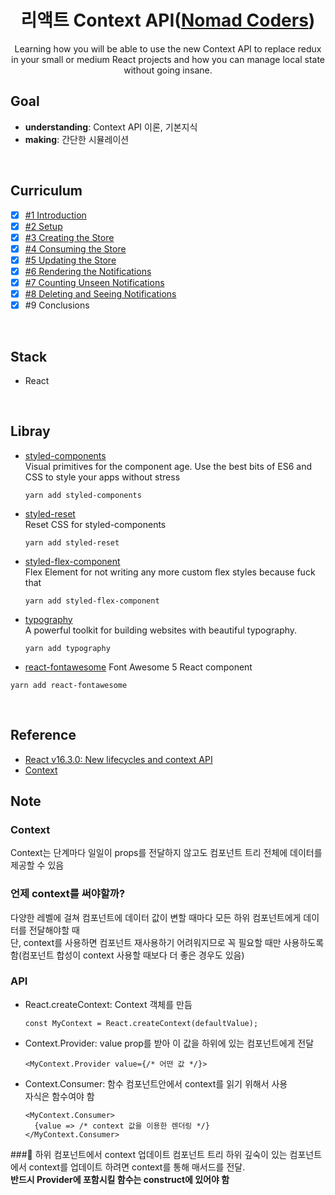 <div align="center">

# 리액트 Context API([Nomad Coders](https://academy.nomadcoders.co/p/antiredux-new-react-context-api))

Learning how you will be able to use the new Context API to replace redux in your small or medium React projects and how you can manage local state without going insane.

</div>

## Goal

- **understanding**: Context API 이론, 기본지식
- **making**: 간단한 시뮬레이션

</br>

## Curriculum

- [x] [#1 Introduction](https://github.com/sweetmilkys/nc-contextapi/commit/022394b718a9965537e0e7555772d7f854bfa4f1)
- [x] [#2 Setup](https://github.com/sweetmilkys/nc-contextapi/commit/82904c392e52231bceae6862b9947ccab2cfd604)
- [x] [#3 Creating the Store](https://github.com/sweetmilkys/nc-contextapi/commit/ee0408fe5bb634d6ffd90d2fe751585d775c92c7)
- [x] [#4 Consuming the Store](https://github.com/sweetmilkys/nc-contextapi/commit/7619dc26d141843afce086823bc8e2a69cc16382)
- [x] [#5 Updating the Store](https://github.com/sweetmilkys/nc-contextapi/commit/f25e06d1eb0608b189b4037ff3ef23791eb8858a)
- [x] [#6 Rendering the Notifications](https://github.com/sweetmilkys/nc-contextapi/commit/2bcf48f88cbb927c232836f201ba62204a25eb2d)
- [x] [#7 Counting Unseen Notifications](https://github.com/sweetmilkys/nc-contextapi/commit/c70420adecd28b3ca6960ccf0c83dce720085c2e)
- [x] [#8 Deleting and Seeing Notifications](https://github.com/sweetmilkys/nc-contextapi/commit/ee64e94971312966ee7dd3e8cd4e247e8831a233)
- [x] #9 Conclusions

</br>

## Stack

- React

</br>

## Libray

- [styled-components](https://www.styled-components.com/docs)  
  Visual primitives for the component age. Use the best bits of ES6 and CSS to style your apps without stress

  ```
  yarn add styled-components
  ```

- [styled-reset](https://github.com/zacanger/styled-reset#readme)  
  Reset CSS for styled-components

  ```
  yarn add styled-reset
  ```

- [styled-flex-component](https://github.com/SaraVieira/styled-flex-component#readme)  
  Flex Element for not writing any more custom flex styles because fuck that

  ```
  yarn add styled-flex-component
  ```

- [typography](https://github.com/KyleAMathews/typography.js)  
  A powerful toolkit for building websites with beautiful typography.

  ```
  yarn add typography
  ```

- [react-fontawesome](https://github.com/FortAwesome/react-fontawesome)
  Font Awesome 5 React component

```
yarn add react-fontawesome
```

</br>

## Reference

- [React v16.3.0: New lifecycles and context API](https://reactjs.org/blog/2018/03/29/react-v-16-3.html)
- [Context](https://reactjs.org/docs/context.html)

## Note

### Context

Context는 단계마다 일일이 props를 전달하지 않고도 컴포넌트 트리 전체에 데이터를 제공할 수 있음

### 언제 context를 써야할까?

다양한 레벨에 걸쳐 컴포넌트에 데이터 값이 변할 때마다 모든 하위 컴포넌트에게 데이터를 전달해야할 때  
단, context를 사용하면 컴포넌트 재사용하기 어려워지므로 꼭 필요할 때만 사용하도록 함(컴포넌트 합성이 context 사용할 때보다 더 좋은 경우도 있음)

### API

- React.createContext: Context 객체를 만듬

  ```JS
  const MyContext = React.createContext(defaultValue);
  ```

- Context.Provider: value prop를 받아 이 값을 하위에 있는 컴포넌트에게 전달

  ```JS
  <MyContext.Provider value={/* 어떤 값 */}>
  ```

- Context.Consumer: 함수 컴포넌트안에서 context를 읽기 위해서 사용  
  자식은 함수여야 함

  ```JS
  <MyContext.Consumer>
    {value => /* context 값을 이용한 렌더링 */}
  </MyContext.Consumer>
  ```

### 하위 컴포넌트에서 context 업데이트
컴포넌트 트리 하위 깊숙이 있는 컴포넌트에서 context를 업데이트 하려면 context를 통해 매서드를 전달.  
**반드시 Provider에 포함시킬 함수는 construct에 있어야 함**
